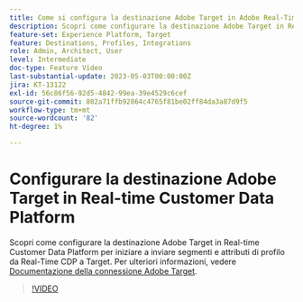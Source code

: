 ```yaml
---
title: Come si configura la destinazione Adobe Target in Adobe Real-Time CDP?
description: Scopri come configurare la destinazione Adobe Target in Real-time Customer Data Platform per iniziare a inviare segmenti e attributi di profilo da Real-Time CDP a Target.
feature-set: Experience Platform, Target
feature: Destinations, Profiles, Integrations
role: Admin, Architect, User
level: Intermediate
doc-type: Feature Video
last-substantial-update: 2023-05-03T00:00:00Z
jira: KT-13122
exl-id: 56c86f56-92d5-4842-99ea-39e4529c6cef
source-git-commit: 802a71ffb92864c4765f81be02ff84da3a87d9f5
workflow-type: tm+mt
source-wordcount: '82'
ht-degree: 1%

---
```


# Configurare la destinazione Adobe Target in Real-time Customer Data Platform

Scopri come configurare la destinazione Adobe Target in Real-time Customer Data Platform per iniziare a inviare segmenti e attributi di profilo da Real-Time CDP a Target. Per ulteriori informazioni, vedere [Documentazione della connessione Adobe Target](https://experienceleague.adobe.com/docs/experience-platform/destinations/catalog/personalization/adobe-target-connection.html?lang=it).

>[!VIDEO](https://video.tv.adobe.com/v/3418799/?learn=on)
